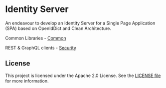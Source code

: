 ﻿# Identity Server

An endeavour to develop an Identity Server for a Single Page Application (SPA) based on OpenIdDict and Clean Architecture.

Common Libraries - [Common](https://github.com/shernandezp/Common)

REST & GraphQL clients - [Security](https://github.com/shernandezp/Security)

## License

This project is licensed under the Apache 2.0 License. See the [LICENSE file](https://www.apache.org/licenses/LICENSE-2.0) for more information.
